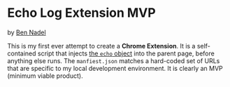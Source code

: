 
# Echo Log Extension MVP

by [Ben Nadel][bennadel]

This is my first ever attempt to create a **Chrome Extension**. It is a self-contained script that injects [the `echo` object][echo] into the parent page, before anything else runs. The `manfiest.json` matches a hard-coded set of URLs that are specific to my local development environment. It is clearly an MVP (minimum viable product).

[bennadel]: https://www.bennadel.com/

[echo]: https://www.bennadel.com/blog/3942-styling-console-log-output-with-a-chalk-inspired-formatter-using-javascript-proxies.htm "Read article: Styling console.log() Output With A Chalk-Inspired Formatter Using JavaScript Proxies"
